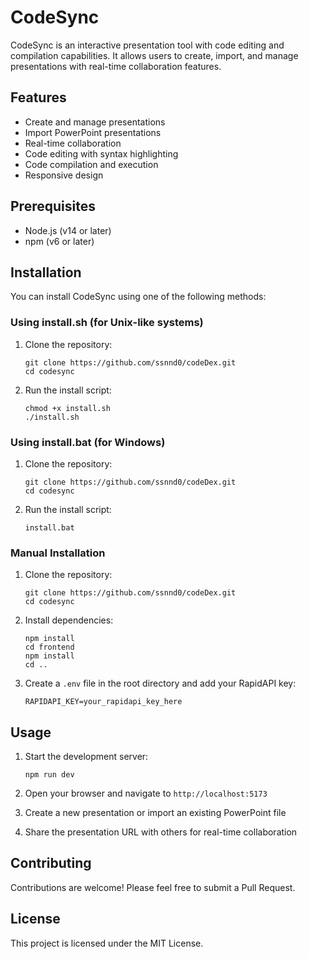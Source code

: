 # CodeSync

CodeSync is an interactive presentation tool with code editing and compilation capabilities. It allows users to create, import, and manage presentations with real-time collaboration features.

## Features

- Create and manage presentations
- Import PowerPoint presentations
- Real-time collaboration
- Code editing with syntax highlighting
- Code compilation and execution
- Responsive design

## Prerequisites

- Node.js (v14 or later)
- npm (v6 or later)

## Installation

You can install CodeSync using one of the following methods:

### Using install.sh (for Unix-like systems)

1. Clone the repository:
   ```
   git clone https://github.com/ssnnd0/codeDex.git
   cd codesync
   ```

2. Run the install script:
   ```
   chmod +x install.sh
   ./install.sh
   ```

### Using install.bat (for Windows)

1. Clone the repository:
   ```
   git clone https://github.com/ssnnd0/codeDex.git
   cd codesync
   ```

2. Run the install script:
   ```
   install.bat
   ```

### Manual Installation

1. Clone the repository:
   ```
   git clone https://github.com/ssnnd0/codeDex.git
   cd codesync
   ```

2. Install dependencies:
   ```
   npm install
   cd frontend
   npm install
   cd ..
   ```

3. Create a `.env` file in the root directory and add your RapidAPI key:
   ```
   RAPIDAPI_KEY=your_rapidapi_key_here
   ```

## Usage

1. Start the development server:
   ```
   npm run dev
   ```

2. Open your browser and navigate to `http://localhost:5173`

3. Create a new presentation or import an existing PowerPoint file

4. Share the presentation URL with others for real-time collaboration

## Contributing

Contributions are welcome! Please feel free to submit a Pull Request.

## License

This project is licensed under the MIT License.
